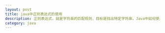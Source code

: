 ```yaml
---
layout: post
title: java中正则表达式的使用
description: 正则表达式，就是字符串的匹配规则，目标是找出特定字符串，Java中如何使用正则表达式？
category: java
---
```









































[NingG]:    http://ningg.github.com  "NingG"





